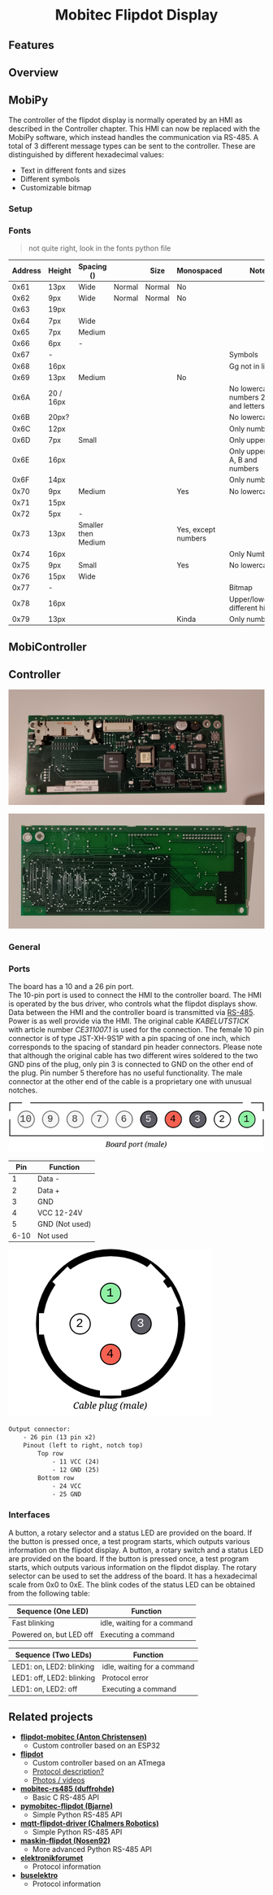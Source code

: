 <h1 align="center">Mobitec Flipdot Display</h1>

## Features

## Overview

## MobiPy

The controller of the flipdot display is normally operated by an HMI as described in the Controller chapter. This HMI can now be replaced with the MobiPy software, which instead handles the communication via RS-485. A total of 3 different message types can be sent to the controller. These are distinguished by different hexadecimal values:

- Text in different fonts and sizes
- Different symbols
- Customizable bitmap

### Setup

### Fonts

> not quite right, look in the fonts python file

| Address | Height    | Spacing ()          |        | Size   | Monospaced          | Note                                        |
| ------- | --------- | ------------------- | ------ | ------ | ------------------- | ------------------------------------------- |
| 0x61    | 13px      | Wide                | Normal | Normal | No                  |                                             |
| 0x62    | 9px       | Wide                | Normal | Normal | No                  |                                             |
| 0x63    | 19px      |                     |        |        |                     |                                             |
| 0x64    | 7px       | Wide                |        |        |                     |                                             |
| 0x65    | 7px       | Medium              |        |        |                     |                                             |
| 0x66    | 6px       | -                   |        |        |                     |                                             |
| 0x67    | -         |                     |        |        |                     | Symbols                                     |
| 0x68    | 16px      |                     |        |        |                     | Gg not in line                              |
| 0x69    | 13px      | Medium              |        |        | No                  |                                             |
| 0x6A    | 20 / 16px |                     |        |        |                     | No lowercase, numbers 20px and letters 16px |
| 0x6B    | 20px?     |                     |        |        |                     | No lowercase                                |
| 0x6C    | 12px      |                     |        |        |                     | Only numbers                                |
| 0x6D    | 7px       | Small               |        |        |                     | Only uppercase                              |
| 0x6E    | 16px      |                     |        |        |                     | Only uppercase A, B and numbers             |
| 0x6F    | 14px      |                     |        |        |                     | Only numbers                                |
| 0x70    | 9px       | Medium              |        |        | Yes                 | No lowercase                                |
| 0x71    | 15px      |                     |        |        |                     |                                             |
| 0x72    | 5px       | -                   |        |        |                     |                                             |
| 0x73    | 13px      | Smaller then Medium |        |        | Yes, except numbers |                                             |
| 0x74    | 16px      |                     |        |        |                     | Only Numbers                                |
| 0x75    | 9px       | Small               |        |        | Yes                 | No lowercase                                |
| 0x76    | 15px      | Wide                |        |        |                     |                                             |
| 0x77    | -         |                     |        |        |                     | Bitmap                                      |
| 0x78    | 16px      |                     |        |        |                     | Upper/lowercase different hight             |
| 0x79    | 13px      |                     |        |        | Kinda               | Only numbers                                |


## MobiController



## Controller

![controller-front](img/controller-front.jpg)

![controller-back](img/controller-back.jpg)

### General



### Ports

The board has a 10 and a 26 pin port.  
The 10-pin port is used to connect the HMI to the controller board. The HMI is operated by the bus driver, who controls what the flipdot displays show. Data between the HMI and the controller board is transmitted via [RS-485](https://en.wikipedia.org/wiki/RS-485). Power is as well provide via the HMI. The original cable *KABELUTSTICK* with article number *CE311007.1* is used for the connection. The female 10 pin connector is of type JST-XH-9S1P with a pin spacing of one inch, which corresponds to the spacing of standard pin header connectors. Please note that although the original cable has two different wires soldered to the two GND pins of the plug, only pin 3 is connected to GND on the other end of the plug.  Pin number 5 therefore has no useful functionality. The male connector at the other end of the cable is a proprietary one with unusual notches.

![10pin](img/10pin.png)

| Pin  | Function       |
| ---- | -------------- |
| 1    | Data -         |
| 2    | Data +         |
| 3    | GND            |
| 4    | VCC 12-24V     |
| 5    | GND (Not used) |
| 6-10 | Not used       |

![plug](img/cable-plug.png) 



```
Output connector:
	- 26 pin (13 pin x2)
	Pinout (left to right, notch top)
		Top row
			- 11 VCC (24)
			- 12 GND (25)
		Bottom row
			- 24 VCC
			- 25 GND
```



### Interfaces

A button, a rotary selector and a status LED are provided on the board. If the button is pressed once, a test program starts, which outputs various information on the flipdot display. A button, a rotary switch and a status LED are provided on the board. If the button is pressed once, a test program starts, which outputs various information on the flipdot display. The rotary selector can be used to set the address of the board. It has a hexadecimal scale from 0x0 to 0xE. The blink codes of the status LED can be obtained from the following table:

| Sequence (One LED)      | Function                    |
| ----------------------- | --------------------------- |
| Fast blinking           | idle, waiting for a command |
| Powered on, but LED off | Executing a command         |

| Sequence (Two LEDs)       | Function                    |
| ------------------------- | --------------------------- |
| LED1: on, LED2: blinking  | idle, waiting for a command |
| LED1: off, LED2: blinking | Protocol error              |
| LED1: on, LED2: off       | Executing a command         |


## Related projects

- **[flipdot-mobitec (Anton Christensen)](https://github.com/anton-christensen/flipdot-mobitec)**
  - Custom controller based on an ESP32
- **[flipdot](https://github.com/openspaceaarhus/flipdot)**
  - Custom controller based on an ATmega
  - [Protocol description?](https://groups.google.com/g/openspaceaarhus/c/YMDPcS3pnHA) 
  - [Photos / videos](https://www.vagrearg.org/content/dotflipctl)
- **[mobitec-rs485 (duffrohde)](https://github.com/duffrohde/mobitec-rs485)**
  - Basic C RS-485 API
- **[pymobitec-flipdot (Bjarne)](https://github.com/bjarnekvae/pymobitec-flipdot)**
  - Simple Python RS-485 API
- **[mqtt-flipdot-driver (Chalmers Robotics)](https://github.com/ChalmersRobotics/mqtt-flipdot-driver)**
  - Simple Python RS-485 API
- **[maskin-flipdot (Nosen92)](https://github.com/Nosen92/maskin-flipdot)**
  - More advanced Python RS-485 API
- [**elektronikforumet**](https://elektronikforumet.com/forum/viewtopic.php?t=65264)
  - Protocol information
- [**buselektro**](https://www.busselektro.no/tips-og-funksjonsbeskrivelser/mobitec-rs485/)
  - Protocol information